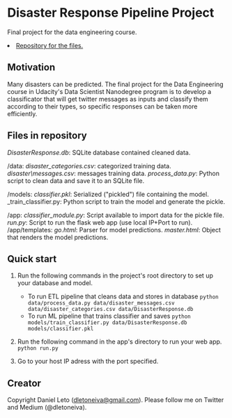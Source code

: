 # Disaster Response Pipeline Project
Final project for the data engineering course.

<li><a href='https://github.com/dletoneiva/DisasterResponse'>Repository for the files.</a></li>

## Motivation
Many disasters can be predicted. The final project for the Data Engineering course in Udacity's Data Scientist Nanodegree program is to develop a classificator that will get twitter messages as inputs and classify them according to their types, so specific responses can be taken more efficiently.

## Files in repository
_DisasterResponse.db_: SQLite database contained cleaned data.

/data:
_disaster\_categories.csv_: categorized training data.
_disaster\messages.csv_: messages training data.
_process\_data.py_: Python script to clean data and save it to an SQLite file.

/models:
_classifier.pkl_: Serialized ("pickled") file containing the model.
_train\_classifier.py: Python script to train the model and generate the pickle.

/app:
_classifier\_module.py_: Script available to import data for the pickle file.
_run.py_: Script to run the flask web app (use local IP+Port to run).
/app/templates:
_go.html_: Parser for model predictions.
_master.html_: Object that renders the model predictions.

## Quick start
1. Run the following commands in the project's root directory to set up your database and model.

    - To run ETL pipeline that cleans data and stores in database
        `python data/process_data.py data/disaster_messages.csv data/disaster_categories.csv data/DisasterResponse.db`
    - To run ML pipeline that trains classifier and saves
        `python models/train_classifier.py data/DisasterResponse.db models/classifier.pkl`

2. Run the following command in the app's directory to run your web app.
    `python run.py`

3. Go to your host IP adress with the port specified.

## Creator

Copyright Daniel Leto (dletoneiva@gmail.com). Please follow me on Twitter and Medium (@dletoneiva).
